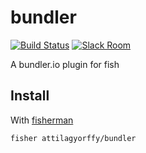 # bundler

[![Build Status][travis-badge]][travis-link]
[![Slack Room][slack-badge]][slack-link]

A bundler.io plugin for fish

## Install

With [fisherman]

```
fisher attilagyorffy/bundler
```

[travis-link]: https://travis-ci.org/attilagyorffy/bundler
[travis-badge]: https://img.shields.io/travis/attilagyorffy/bundler.svg
[slack-link]: https://fisherman-wharf.herokuapp.com
[slack-badge]: https://fisherman-wharf.herokuapp.com/badge.svg
[fisherman]: https://github.com/fisherman/fisherman
